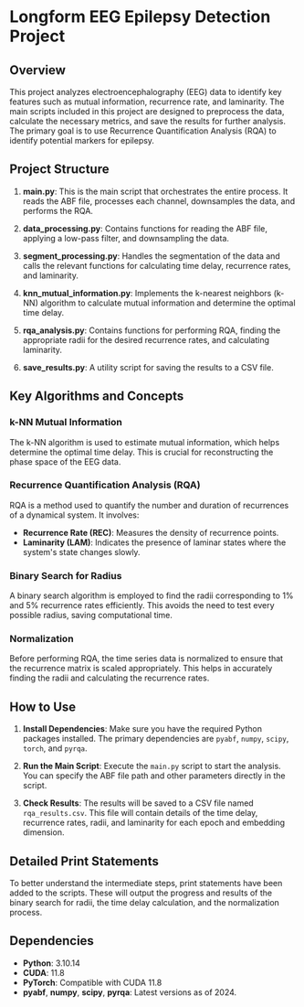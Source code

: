 # Longform EEG Epilepsy Detection Project

## Overview

This project analyzes electroencephalography (EEG) data to identify key features such as mutual information, recurrence rate, and laminarity. The main scripts included in this project are designed to preprocess the data, calculate the necessary metrics, and save the results for further analysis. The primary goal is to use Recurrence Quantification Analysis (RQA) to identify potential markers for epilepsy.

## Project Structure

1. **main.py**: This is the main script that orchestrates the entire process. It reads the ABF file, processes each channel, downsamples the data, and performs the RQA.

2. **data_processing.py**: Contains functions for reading the ABF file, applying a low-pass filter, and downsampling the data.

3. **segment_processing.py**: Handles the segmentation of the data and calls the relevant functions for calculating time delay, recurrence rates, and laminarity.

4. **knn_mutual_information.py**: Implements the k-nearest neighbors (k-NN) algorithm to calculate mutual information and determine the optimal time delay.

5. **rqa_analysis.py**: Contains functions for performing RQA, finding the appropriate radii for the desired recurrence rates, and calculating laminarity.

6. **save_results.py**: A utility script for saving the results to a CSV file.

## Key Algorithms and Concepts

### k-NN Mutual Information
The k-NN algorithm is used to estimate mutual information, which helps determine the optimal time delay. This is crucial for reconstructing the phase space of the EEG data.

### Recurrence Quantification Analysis (RQA)
RQA is a method used to quantify the number and duration of recurrences of a dynamical system. It involves:
- **Recurrence Rate (REC)**: Measures the density of recurrence points.
- **Laminarity (LAM)**: Indicates the presence of laminar states where the system's state changes slowly.

### Binary Search for Radius
A binary search algorithm is employed to find the radii corresponding to 1% and 5% recurrence rates efficiently. This avoids the need to test every possible radius, saving computational time.

### Normalization
Before performing RQA, the time series data is normalized to ensure that the recurrence matrix is scaled appropriately. This helps in accurately finding the radii and calculating the recurrence rates.

## How to Use

1. **Install Dependencies**: Make sure you have the required Python packages installed. The primary dependencies are `pyabf`, `numpy`, `scipy`, `torch`, and `pyrqa`.

2. **Run the Main Script**: Execute the `main.py` script to start the analysis. You can specify the ABF file path and other parameters directly in the script.

3. **Check Results**: The results will be saved to a CSV file named `rqa_results.csv`. This file will contain details of the time delay, recurrence rates, radii, and laminarity for each epoch and embedding dimension.


## Detailed Print Statements

To better understand the intermediate steps, print statements have been added to the scripts. These will output the progress and results of the binary search for radii, the time delay calculation, and the normalization process.

## Dependencies

- **Python**: 3.10.14
- **CUDA**: 11.8
- **PyTorch**: Compatible with CUDA 11.8
- **pyabf**, **numpy**, **scipy**, **pyrqa**: Latest versions as of 2024.
